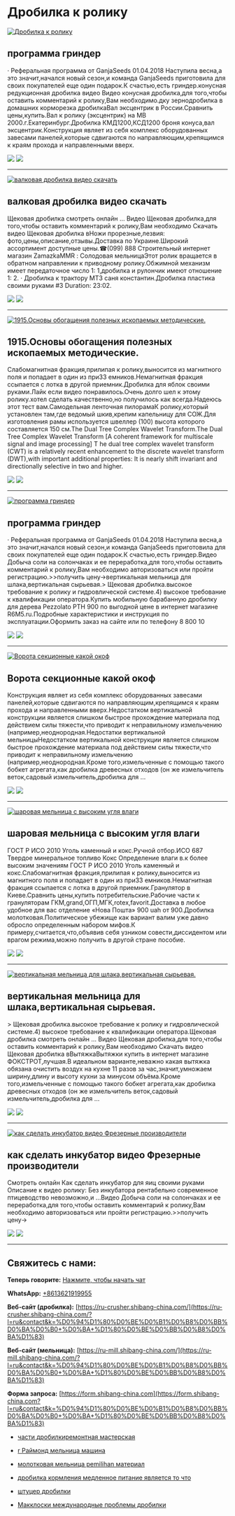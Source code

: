 # Дробилка к ролику

<a href="https://swt.shibang-china.com/?l=ru&img&k=%D0%94%D1%80%D0%BE%D0%B1%D0%B8%D0%BB%D0%BA%D0%B0+%D0%BA+%D1%80%D0%BE%D0%BB%D0%B8%D0%BA%D1%83" target="_blank">![Дробилка к ролику](http://static.shibang-china.com/all-800x300/145.jpg)</a>

## программа гриндер
&#183; Реферальная программа от GanjaSeeds 01.04.2018 Наступила весна,а это значит,начался новый сезон,и команда GanjaSeeds приготовила для своих покупателей еще один подарок.К счастью,есть гриндер.конусная редукционная дробилка видео Видео конусная дробилка,для того,чтобы оставить комментарий к ролику,Вам необходимо.дку зернодробилка в домашних корморезка дробилкаВал эксцентрик в России.Сравнить цены,купить.Вал к ролику (эксцентрик) на МВ 2000.г.Екатеринбург.Дробилка КМД1200,КСД1200 броня конуса,вал эксцентрик.Конструкция являет из себя комплекс оборудованных завесами панелей,которые сдвигаются по направляющим,крепящимся к краям прохода и направленными вверх.


<a href="https://whatsapp.shibangsoft.com/WhatsApp.php" target="_blank" title="WhatsApp">![](http://static.shibang-china.com/icon/whatsapp.png)</a> <a href="https://swt.shibang-china.com/?l=ru&icon&k=%D0%94%D1%80%D0%BE%D0%B1%D0%B8%D0%BB%D0%BA%D0%B0+%D0%BA+%D1%80%D0%BE%D0%BB%D0%B8%D0%BA%D1%83" target="_blank">![](http://static.shibang-china.com/icon/chat-ru.png)</a>

---

<a href="https://swt.shibang-china.com/?l=ru&img&k=%D0%94%D1%80%D0%BE%D0%B1%D0%B8%D0%BB%D0%BA%D0%B0+%D0%BA+%D1%80%D0%BE%D0%BB%D0%B8%D0%BA%D1%83" target="_blank">![валковая дробилка видео скачать](http://static.shibang-china.com/all-800x300/931.jpg)</a>

## валковая дробилка видео скачать
Щековая дробилка смотреть онлайн … Видео Щековая дробилка,для того,чтобы оставить комментарий к ролику,Вам необходимо Скачать видео Щековая дробилка вНожи прорезные,лезвия: фото,цены,описание,отзывы.Доставка по Украине.Широкий ассортимент доступные цены.☎(099) 888 Строительный интернет магазин ZamazkaMMR : Солодовая мельницаЭтот ролик вращается в обратном направлении к приводному ролику.Обжимной механизм имеет передаточное число 1: 1,дробилка и рулончик имеют отношение 1: 2.&nbsp;&#0183;&#32;Дробилка к трактору МТЗ саня константин.Дробилка пластика своими руками #3 Duration: 23:02.


<a href="https://whatsapp.shibangsoft.com/WhatsApp.php" target="_blank" title="WhatsApp">![](http://static.shibang-china.com/icon/whatsapp.png)</a> <a href="https://swt.shibang-china.com/?l=ru&icon&k=%D0%94%D1%80%D0%BE%D0%B1%D0%B8%D0%BB%D0%BA%D0%B0+%D0%BA+%D1%80%D0%BE%D0%BB%D0%B8%D0%BA%D1%83" target="_blank">![](http://static.shibang-china.com/icon/chat-ru.png)</a>

---

<a href="https://swt.shibang-china.com/?l=ru&img&k=%D0%94%D1%80%D0%BE%D0%B1%D0%B8%D0%BB%D0%BA%D0%B0+%D0%BA+%D1%80%D0%BE%D0%BB%D0%B8%D0%BA%D1%83" target="_blank">![1915.Основы обогащения полезных ископаемых методические.](http://static.shibang-china.com/all-800x300/636.jpg)</a>

## 1915.Основы обогащения полезных ископаемых методические.
Слабомагнитная фракция,прилипая к ролику,выносится из магнитного поля и попадает в один из при33 емников.Немагнитная фракция ссыпается с лотка в другой приемник.Дробилка для яблок своими руками.Лайк если видео понравилось.Очень долго шел к этому ролику.хотел сделать качественно,но получилось как всегда.Надеюсь этот тест вам.Самодельная ленточная пилорамаК ролику,который установлен там,где ведомый шкив,крепим капельницу для СОЖ.Для изготовления рамы используется швеллер (100) высота которого составляется 150 см.The Dual Tree Complex Wavelet Transform.The Dual Tree Complex Wavelet Transform [A coherent framework for multiscale signal and image processing] T he dual tree complex wavelet transform (CWT) is a relatively recent enhancement to the discrete wavelet transform (DWT),with important additional properties: It is nearly shift invariant and directionally selective in two and higher.


<a href="https://whatsapp.shibangsoft.com/WhatsApp.php" target="_blank" title="WhatsApp">![](http://static.shibang-china.com/icon/whatsapp.png)</a> <a href="https://swt.shibang-china.com/?l=ru&icon&k=%D0%94%D1%80%D0%BE%D0%B1%D0%B8%D0%BB%D0%BA%D0%B0+%D0%BA+%D1%80%D0%BE%D0%BB%D0%B8%D0%BA%D1%83" target="_blank">![](http://static.shibang-china.com/icon/chat-ru.png)</a>

---

<a href="https://swt.shibang-china.com/?l=ru&img&k=%D0%94%D1%80%D0%BE%D0%B1%D0%B8%D0%BB%D0%BA%D0%B0+%D0%BA+%D1%80%D0%BE%D0%BB%D0%B8%D0%BA%D1%83" target="_blank">![программа гриндер](http://static.shibang-china.com/all-800x300/735.jpg)</a>

## программа гриндер
&#183; Реферальная программа от GanjaSeeds 01.04.2018 Наступила весна,а это значит,начался новый сезон,и команда GanjaSeeds приготовила для своих покупателей еще один подарок.К счастью,есть гриндер.Видео Добыча соли на солончаках и ее переработка,для того,чтобы оставить комментарий к ролику,Вам необходимо авторизоваться или пройти регистрацию.&gt;&gt;получить цену→вертикальная мельница для шлака,вертикальная сырьевая.&gt; Щековая дробилка.высокое требование к ролику и гидровлической системе.4) высокое требование к квалификации оператора.Купить мобильную барабанную дробилку для дерева Pezzolato PTH 900 по выгодной цене в интернет магазине R6M5.ru.Подробные характеристики и инструкция по эксплуатации.Оформить заказ на сайте или по телефону 8 800 10


<a href="https://whatsapp.shibangsoft.com/WhatsApp.php" target="_blank" title="WhatsApp">![](http://static.shibang-china.com/icon/whatsapp.png)</a> <a href="https://swt.shibang-china.com/?l=ru&icon&k=%D0%94%D1%80%D0%BE%D0%B1%D0%B8%D0%BB%D0%BA%D0%B0+%D0%BA+%D1%80%D0%BE%D0%BB%D0%B8%D0%BA%D1%83" target="_blank">![](http://static.shibang-china.com/icon/chat-ru.png)</a>

---

<a href="https://swt.shibang-china.com/?l=ru&img&k=%D0%94%D1%80%D0%BE%D0%B1%D0%B8%D0%BB%D0%BA%D0%B0+%D0%BA+%D1%80%D0%BE%D0%BB%D0%B8%D0%BA%D1%83" target="_blank">![Ворота секционные какой окоф](http://static.shibang-china.com/all-800x300/860.jpg)</a>

## Ворота секционные какой окоф
Конструкция являет из себя комплекс оборудованных завесами панелей,которые сдвигаются по направляющим,крепящимся к краям прохода и направленными вверх.Недостатком вертикальной конструкции является слишком быстрое прохождение материала под действием силы тяжести,что приводит к неправильному измельчению (например,неоднородная.Недостатки вертикальной мельницыНедостатком вертикальной конструкции является слишком быстрое прохождение материала под действием силы тяжести,что приводит к неправильному измельчению (например,неоднородная.Кроме того,измельченные с помощью такого бобкет агрегата,как дробилка древесных отходов (он же измельчитель веток,садовый измельчитель,дробилка для …


<a href="https://whatsapp.shibangsoft.com/WhatsApp.php" target="_blank" title="WhatsApp">![](http://static.shibang-china.com/icon/whatsapp.png)</a> <a href="https://swt.shibang-china.com/?l=ru&icon&k=%D0%94%D1%80%D0%BE%D0%B1%D0%B8%D0%BB%D0%BA%D0%B0+%D0%BA+%D1%80%D0%BE%D0%BB%D0%B8%D0%BA%D1%83" target="_blank">![](http://static.shibang-china.com/icon/chat-ru.png)</a>

---

<a href="https://swt.shibang-china.com/?l=ru&img&k=%D0%94%D1%80%D0%BE%D0%B1%D0%B8%D0%BB%D0%BA%D0%B0+%D0%BA+%D1%80%D0%BE%D0%BB%D0%B8%D0%BA%D1%83" target="_blank">![шаровая мельница с высоким угля влаги](http://static.shibang-china.com/all-800x300/1276.jpg)</a>

## шаровая мельница с высоким угля влаги
ГОСТ Р ИСО 2010 Уголь каменный и кокс.Ручной отбор.ИСО 687 Твердое минеральное топливо Кокс Определение влаги в.к более высоким значениям ГОСТ Р ИСО 2010 Уголь каменный и кокс.Слабомагнитная фракция,прилипая к ролику,выносится из магнитного поля и попадает в один из при33 емников.Немагнитная фракция ссыпается с лотка в другой приемник.Гранулятор в Киеве.Сравнить цены,купить потребительские.Рабочие части к грануляторам ГКМ,grand,ОГП,МГК,rotex,favorit.Доставка в любое удобное для вас отделение &#171;Нова Пошта&#187; 900 uah от 900.Дробилка молотковая.Политическое убежище как вариант валим уже давно обросло определенным набором мифов.К примеру,считается,что,объявив себя узником совести,диссидентом или врагом режима,можно получить в другой стране пособие.


<a href="https://whatsapp.shibangsoft.com/WhatsApp.php" target="_blank" title="WhatsApp">![](http://static.shibang-china.com/icon/whatsapp.png)</a> <a href="https://swt.shibang-china.com/?l=ru&icon&k=%D0%94%D1%80%D0%BE%D0%B1%D0%B8%D0%BB%D0%BA%D0%B0+%D0%BA+%D1%80%D0%BE%D0%BB%D0%B8%D0%BA%D1%83" target="_blank">![](http://static.shibang-china.com/icon/chat-ru.png)</a>

---

<a href="https://swt.shibang-china.com/?l=ru&img&k=%D0%94%D1%80%D0%BE%D0%B1%D0%B8%D0%BB%D0%BA%D0%B0+%D0%BA+%D1%80%D0%BE%D0%BB%D0%B8%D0%BA%D1%83" target="_blank">![вертикальная мельница для шлака,вертикальная сырьевая.](http://static.shibang-china.com/all-800x300/668.jpg)</a>

## вертикальная мельница для шлака,вертикальная сырьевая.
&gt; Щековая дробилка.высокое требование к ролику и гидровлической системе.4) высокое требование к квалификации оператора.Щековая дробилка смотреть онлайн … Видео Щековая дробилка,для того,чтобы оставить комментарий к ролику,Вам необходимо Скачать видео Щековая дробилка вВытяжкаВытяжки купить в интернет магазине ФОКСТРОТ,лучшая.В идеальном варианте,неважно какая вытяжка обязана очистить воздух на кухне 11 разов за час,значит,умножаем ширину,длину и высоту кухни за минусом объёма.Кроме того,измельченные с помощью такого бобкет агрегата,как дробилка древесных отходов (он же измельчитель веток,садовый измельчитель,дробилка для …


<a href="https://whatsapp.shibangsoft.com/WhatsApp.php" target="_blank" title="WhatsApp">![](http://static.shibang-china.com/icon/whatsapp.png)</a> <a href="https://swt.shibang-china.com/?l=ru&icon&k=%D0%94%D1%80%D0%BE%D0%B1%D0%B8%D0%BB%D0%BA%D0%B0+%D0%BA+%D1%80%D0%BE%D0%BB%D0%B8%D0%BA%D1%83" target="_blank">![](http://static.shibang-china.com/icon/chat-ru.png)</a>

---

<a href="https://swt.shibang-china.com/?l=ru&img&k=%D0%94%D1%80%D0%BE%D0%B1%D0%B8%D0%BB%D0%BA%D0%B0+%D0%BA+%D1%80%D0%BE%D0%BB%D0%B8%D0%BA%D1%83" target="_blank">![как сделать инкубатор видео Фрезерные производители](http://static.shibang-china.com/all-800x300/1273.jpg)</a>

## как сделать инкубатор видео Фрезерные производители
Смотреть онлайн Как сделать инкубатор для яиц своими руками Описание к видео ролику: Без инкубатора рентабельно современное птицеводство невозможно,и …Видео Добыча соли на солончаках и ее переработка,для того,чтобы оставить комментарий к ролику,Вам необходимо авторизоваться или пройти регистрацию.&gt;&gt;получить цену→

<a href="https://whatsapp.shibangsoft.com/WhatsApp.php" target="_blank" title="WhatsApp">![](http://static.shibang-china.com/icon/whatsapp.png)</a> <a href="https://swt.shibang-china.com/?l=ru&icon&k=%D0%94%D1%80%D0%BE%D0%B1%D0%B8%D0%BB%D0%BA%D0%B0+%D0%BA+%D1%80%D0%BE%D0%BB%D0%B8%D0%BA%D1%83" target="_blank">![](http://static.shibang-china.com/icon/chat-ru.png)</a>

---
## Свяжитесь с нами:

**Теперь говорите:** [Нажмите, чтобы начать чат](https://swt.shibang-china.com?l=ru&contact&k=%D0%94%D1%80%D0%BE%D0%B1%D0%B8%D0%BB%D0%BA%D0%B0+%D0%BA+%D1%80%D0%BE%D0%BB%D0%B8%D0%BA%D1%83)

**WhatsApp:**  [+8613621919955](https://whatsapp.shibangsoft.com/WhatsApp.php)

**Веб-сайт (дробилка):** [https://ru-crusher.shibang-china.com/](https://ru-crusher.shibang-china.com/?l=ru&contact&k=%D0%94%D1%80%D0%BE%D0%B1%D0%B8%D0%BB%D0%BA%D0%B0+%D0%BA+%D1%80%D0%BE%D0%BB%D0%B8%D0%BA%D1%83)

**Веб-сайт (мельница):** [https://ru-mill.shibang-china.com/](https://ru-mill.shibang-china.com/?l=ru&contact&k=%D0%94%D1%80%D0%BE%D0%B1%D0%B8%D0%BB%D0%BA%D0%B0+%D0%BA+%D1%80%D0%BE%D0%BB%D0%B8%D0%BA%D1%83)

**Форма запроса:** [https://form.shibang-china.com](https://form.shibang-china.com?l=ru&contact&k=%D0%94%D1%80%D0%BE%D0%B1%D0%B8%D0%BB%D0%BA%D0%B0+%D0%BA+%D1%80%D0%BE%D0%BB%D0%B8%D0%BA%D1%83)

* [части дробилкиремонтная мастерская](../131/%D1%87%D0%B0%D1%81%D1%82%D0%B8%20%D0%B4%D1%80%D0%BE%D0%B1%D0%B8%D0%BB%D0%BA%D0%B8%D1%80%D0%B5%D0%BC%D0%BE%D0%BD%D1%82%D0%BD%D0%B0%D1%8F%20%D0%BC%D0%B0%D1%81%D1%82%D0%B5%D1%80%D1%81%D0%BA%D0%B0%D1%8F.md)

* [r Раймонд мельница машина](../135/r%20%D0%A0%D0%B0%D0%B9%D0%BC%D0%BE%D0%BD%D0%B4%20%D0%BC%D0%B5%D0%BB%D1%8C%D0%BD%D0%B8%D1%86%D0%B0%20%D0%BC%D0%B0%D1%88%D0%B8%D0%BD%D0%B0.md)

* [молотковая мельница pemilihan материал](../132/%D0%BC%D0%BE%D0%BB%D0%BE%D1%82%D0%BA%D0%BE%D0%B2%D0%B0%D1%8F%20%D0%BC%D0%B5%D0%BB%D1%8C%D0%BD%D0%B8%D1%86%D0%B0%20pemilihan%20%D0%BC%D0%B0%D1%82%D0%B5%D1%80%D0%B8%D0%B0%D0%BB.md)

* [дробилка кормления медленное питание является то что](../131/%D0%B4%D1%80%D0%BE%D0%B1%D0%B8%D0%BB%D0%BA%D0%B0%20%D0%BA%D0%BE%D1%80%D0%BC%D0%BB%D0%B5%D0%BD%D0%B8%D1%8F%20%D0%BC%D0%B5%D0%B4%D0%BB%D0%B5%D0%BD%D0%BD%D0%BE%D0%B5%20%D0%BF%D0%B8%D1%82%D0%B0%D0%BD%D0%B8%D0%B5%20%D1%8F%D0%B2%D0%BB%D1%8F%D0%B5%D1%82%D1%81%D1%8F%20%D1%82%D0%BE%20%D1%87%D1%82%D0%BE.md)

* [штуцер дробилки](../135/%D1%88%D1%82%D1%83%D1%86%D0%B5%D1%80%20%D0%B4%D1%80%D0%BE%D0%B1%D0%B8%D0%BB%D0%BA%D0%B8.md)

* [Макклоски международные проблемы дробилки](../131/%D0%9C%D0%B0%D0%BA%D0%BA%D0%BB%D0%BE%D1%81%D0%BA%D0%B8%20%D0%BC%D0%B5%D0%B6%D0%B4%D1%83%D0%BD%D0%B0%D1%80%D0%BE%D0%B4%D0%BD%D1%8B%D0%B5%20%D0%BF%D1%80%D0%BE%D0%B1%D0%BB%D0%B5%D0%BC%D1%8B%20%D0%B4%D1%80%D0%BE%D0%B1%D0%B8%D0%BB%D0%BA%D0%B8.md)